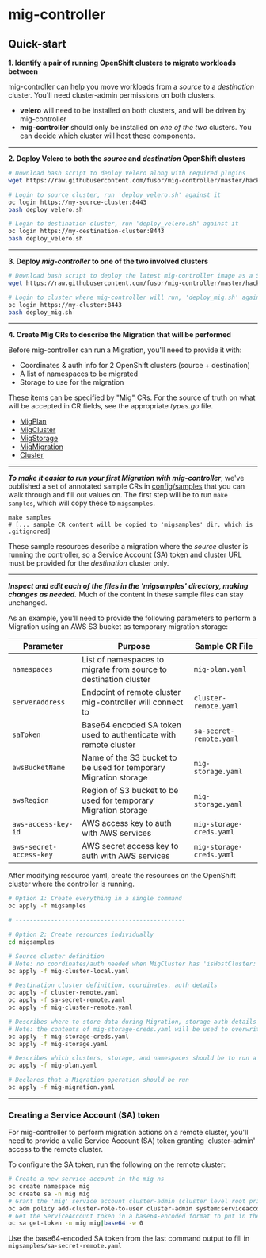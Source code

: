 # mig-controller

## Quick-start

__1. Identify a pair of running OpenShift clusters to migrate workloads between__

mig-controller can help you move workloads from a _source_ to a _destination_ cluster. You'll need cluster-admin permissions on both clusters. 

- **velero** will need to be installed on both clusters, and will be driven by mig-controller
- **mig-controller** should only be installed on _one of the two_ clusters. You can decide which cluster will host these components. 

---

__2. Deploy Velero to both the _source_ and _destination_ OpenShift clusters__

```bash
# Download bash script to deploy Velero along with required plugins
wget https://raw.githubusercontent.com/fusor/mig-controller/master/hack/deploy/deploy_velero.sh

# Login to source cluster, run 'deploy_velero.sh' against it
oc login https://my-source-cluster:8443
bash deploy_velero.sh

# Login to destination cluster, run 'deploy_velero.sh' against it
oc login https://my-destination-cluster:8443
bash deploy_velero.sh
```

---

__3. Deploy _mig-controller_ to one of the two involved clusters__

```bash
# Download bash script to deploy the latest mig-controller image as a StatefulSet
wget https://raw.githubusercontent.com/fusor/mig-controller/master/hack/deploy/deploy_mig.sh

# Login to cluster where mig-controller will run, 'deploy_mig.sh' against it
oc login https://my-cluster:8443
bash deploy_mig.sh
```

---

__4. Create Mig CRs to describe the Migration that will be performed__

Before mig-controller can run a Migration, you'll need to provide it with:
 - Coordinates & auth info for 2 OpenShift clusters (source + destination)
 - A list of namespaces to be migrated
 - Storage to use for the migration

 These items can be specified by "Mig" CRs. For the source of truth on what will be accepted in CR fields, see the appropriate _types.go_ file.

- [MigPlan](https://github.com/fusor/mig-controller/blob/master/pkg/apis/migration/v1alpha1/migplan_types.go)
- [MigCluster](https://github.com/fusor/mig-controller/blob/master/pkg/apis/migration/v1alpha1/migcluster_types.go)
- [MigStorage](https://github.com/fusor/mig-controller/blob/master/pkg/apis/migration/v1alpha1/migstorage_types.go)
- [MigMigration](https://github.com/fusor/mig-controller/blob/master/pkg/apis/migration/v1alpha1/migmigration_types.go)
- [Cluster](https://github.com/kubernetes/cluster-registry/blob/master/pkg/apis/clusterregistry/v1alpha1/types.go)

---

*__To make it easier to run your first Migration with mig-controller__*, we've published a set of annotated sample CRs in [config/samples](https://github.com/fusor/mig-controller/tree/master/config/samples) that you can walk through and fill out values on. The first step will be to run `make samples`, which will copy these to `migsamples`.

```
make samples
# [... sample CR content will be copied to 'migsamples' dir, which is .gitignored]
```

These sample resources describe a migration where the _source_ cluster is running the controller, so a Service Account (SA) token and cluster URL must be provided for the _destination_ cluster only.

---

**_Inspect and edit each of the files in the 'migsamples' directory, making changes as needed._** Much of the content in these sample files can stay unchanged. 

As an example, you'll need to provide the following parameters to perform a Migration using an AWS S3 bucket as temporary migration storage:

| Parameter | Purpose | Sample CR File |
| --- | --- | --- |
| `namespaces` | List of namespaces to migrate from source to destination cluster | `mig-plan.yaml` |
| `serverAddress` | Endpoint of remote cluster mig-controller will connect to | `cluster-remote.yaml` | 
| `saToken` | Base64 encoded SA token used to authenticate with remote cluster | `sa-secret-remote.yaml` | 
| `awsBucketName` | Name of the S3 bucket to be used for temporary Migration storage | `mig-storage.yaml` |
| `awsRegion` | Region of S3 bucket to be used for temporary Migration storage | `mig-storage.yaml` |
| `aws-access-key-id` | AWS access key to auth with AWS services | `mig-storage-creds.yaml` |
| `aws-secret-access-key` | AWS secret access key to auth with AWS services | `mig-storage-creds.yaml` |


After modifying resource yaml, create the resources on the OpenShift cluster where the controller is running.

```bash
# Option 1: Create everything in a single command
oc apply -f migsamples

# ------------------------------------------------

# Option 2: Create resources individually
cd migsamples

# Source cluster definition 
# Note: no coordinates/auth needed when MigCluster has 'isHostCluster: true'
oc apply -f mig-cluster-local.yaml

# Destination cluster definition, coordinates, auth details
oc apply -f cluster-remote.yaml
oc apply -f sa-secret-remote.yaml
oc apply -f mig-cluster-remote.yaml

# Describes where to store data during Migration, storage auth details
# Note: the contents of mig-storage-creds.yaml will be used to overwrite Velero cloud-credentials
oc apply -f mig-storage-creds.yaml
oc apply -f mig-storage.yaml

# Describes which clusters, storage, and namespaces should be to run a Migration
oc apply -f mig-plan.yaml

# Declares that a Migration operation should be run 
oc apply -f mig-migration.yaml
```

---

### Creating a Service Account (SA) token

For mig-controller to perform migration actions on a remote cluster, you'll need to provide a valid Service Account (SA) token granting 'cluster-admin' access to the remote cluster.


To configure the SA token, run the following on the remote cluster:
```bash
# Create a new service account in the mig ns
oc create namespace mig
oc create sa -n mig mig
# Grant the 'mig' service account cluster-admin (cluster level root privileges, use with caution!)
oc adm policy add-cluster-role-to-user cluster-admin system:serviceaccount:mig:mig
# Get the ServiceAccount token in a base64-encoded format to put in the remote MigCluster spec
oc sa get-token -n mig mig|base64 -w 0

```
Use the base64-encoded SA token from the last command output to fill in `migsamples/sa-secret-remote.yaml`
